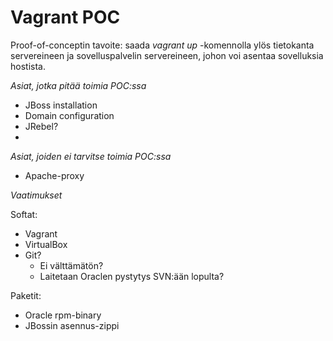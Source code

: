 Vagrant POC
===========

Proof-of-conceptin tavoite: saada _vagrant up_ -komennolla ylös
tietokanta servereineen ja sovelluspalvelin servereineen, johon voi
asentaa sovelluksia hostista. 

*Asiat, jotka pitää toimia POC:ssa*

   * JBoss installation
   * Domain configuration
   * JRebel?
   * 

*Asiat, joiden ei tarvitse toimia POC:ssa*

   * Apache-proxy


*Vaatimukset*

Softat:

   * Vagrant
   * VirtualBox
   * Git?
      * Ei välttämätön?
      * Laitetaan Oraclen pystytys SVN:ään lopulta?

Paketit:

   * Oracle rpm-binary
   * JBossin asennus-zippi



